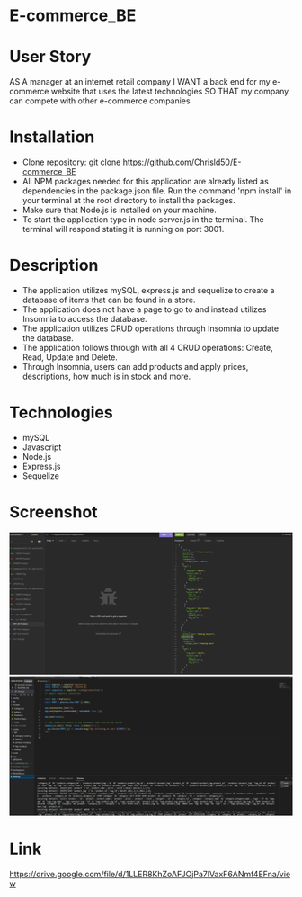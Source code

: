 # E-commerce_BE

# User Story
AS A manager at an internet retail company
I WANT a back end for my e-commerce website that uses the latest technologies
SO THAT my company can compete with other e-commerce companies

# Installation
* Clone repository: git clone https://github.com/Chrisld50/E-commerce_BE
* All NPM packages needed for this application are already listed as dependencies in the package.json file. Run the command 'npm install' in your terminal at the root directory to install the packages. 
* Make sure that Node.js is installed on your machine.
* To start the application type in node server.js in the terminal. The terminal will respond stating it is running on port 3001.

# Description
* The application utilizes mySQL, express.js and sequelize to create a database of items that can be found in a store.
* The application does not have a page to go to and instead utilizes Insomnia to access the database. 
* The application utilizes CRUD operations through Insomnia to update the database. 
* The application follows through with all 4 CRUD operations: Create, Read, Update and Delete.
* Through Insomnia, users can add products and apply prices, descriptions, how much is in stock and more. 


# Technologies
* mySQL 
* Javascript 
* Node.js 
* Express.js 
* Sequelize 

# Screenshot 
![Alt Text](/Screenshot/E-Commerce%20Screenshot.png)
![Alt Text](/Screenshot/E-Commerce%20Screenshot%202.png)


# Link 
https://drive.google.com/file/d/1LLER8KhZoAFJOjPa7lVaxF6ANmf4EFna/view
